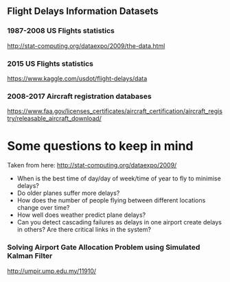 ## Flight Delays Information Datasets
### 1987-2008 US Flights statistics
http://stat-computing.org/dataexpo/2009/the-data.html
### 2015 US Flights statistics
https://www.kaggle.com/usdot/flight-delays/data
### 2008-2017 Aircraft registration databases
https://www.faa.gov/licenses_certificates/aircraft_certification/aircraft_registry/releasable_aircraft_download/
# Some questions to keep in mind
Taken from here: http://stat-computing.org/dataexpo/2009/
- When is the best time of day/day of week/time of year to fly to minimise delays?
- Do older planes suffer more delays?
- How does the number of people flying between different locations change over time?
- How well does weather predict plane delays?
- Can you detect cascading failures as delays in one airport create delays in others? Are there critical links in the system?
### Solving Airport Gate Allocation Problem using Simulated Kalman Filter 
http://umpir.ump.edu.my/11910/
